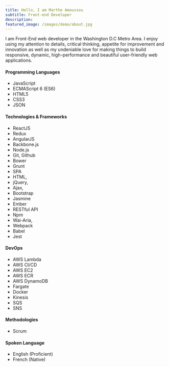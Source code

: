 ```yaml
---
title: Hello, I am Marthe Amoussou
subtitle: Front-end Developer
description:
featured_image: /images/demo/about.jpg
---
```


I am Front-End web developer in the Washington D.C Metro Area. I enjoy using my attention to details, critical thinking, appetite for improvement and innovation as well as my undeniable love for making things to build responsive, dynamic, high-performance and beautiful user-friendly web applications.

#### Programming Languages
* JavaScript
* ECMAScript 6 (ES6)
* HTML5
* CSS3
* JSON

#### Technologies & Frameworks
* ReactJS
* Redux
* AngularJS
* Backbone.js
* Node.js
* Git, Github
* Bower
* Grunt
* SPA
* HTML,
* jQuery,
* Ajax,
* Bootstrap
* Jasmine
* Ember
* RESTful API
* Npm
* Wai-Aria,
* Webpack
* Babel
* Jest

#### DevOps
* AWS Lambda
* AWS CI/CD
* AWS EC2
* AWS ECR
* AWS DynamoDB
* Fargate
* Docker
* Kinesis
* SQS
* SNS


#### Methodologies
* Scrum

#### Spoken Language
* English (Proficient)
* French (Native)
